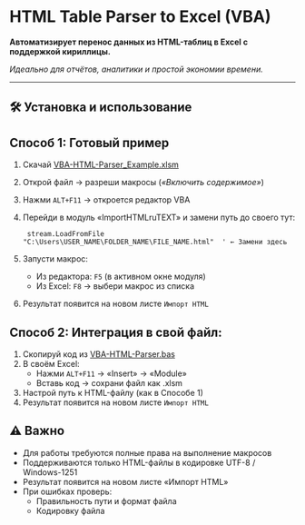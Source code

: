 # HTML Table Parser to Excel (VBA)

**Автоматизирует перенос данных из HTML-таблиц в Excel с поддержкой кириллицы.**

*Идеально для отчётов, аналитики и простой экономии времени.*

---

## 🛠️ Установка и использование

## Способ 1: Готовый пример
1. Скачай [VBA-HTML-Parser_Example.xlsm](VBA-HTML-Parser_Example.xlsm)
2. Открой файл → разреши макросы (*«Включить содержимое»*)
2. Нажми `ALT+F11` → откроется редактор VBA
3. Перейди в модуль «ImportHTMLruTEXT» и замени путь до своего тут:
   
   ```vba
    stream.LoadFromFile "C:\Users\USER_NAME\FOLDER_NAME\FILE_NAME.html"  ' ← Замени здесь
5. Запусти макрос:
   - Из редактора: `F5` (в активном окне модуля)
   - Из Excel: `F8` → выбери макрос из списка
6. Результат появится на новом листе `Импорт HTML`

## Способ 2: Интеграция в свой файл:
1. Скопируй код из [VBA-HTML-Parser.bas](VBA-HTML-Parser.bas)
2. В своём Excel:
   - Нажми `ALT+F11` → «Insert» → «Module»
   - Вставь код → сохрани файл как .xlsm
3. Настрой путь к HTML-файлу (как в Способе 1)
4. Результат появится на новом листе `Импорт HTML`

## ⚠️ Важно
   - Для работы требуются полные права на выполнение макросов
   - Поддерживаются только HTML-файлы в кодировке UTF-8 / Windows-1251
   - Результат появится на новом листе «Импорт HTML»
   - При ошибках проверь:
     - Правильность пути и формат файла
     - Кодировку файла
